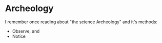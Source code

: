 # Archeology

I remember once reading about "the science Archeology" and it's methods:

* Observe, and
* Notice
